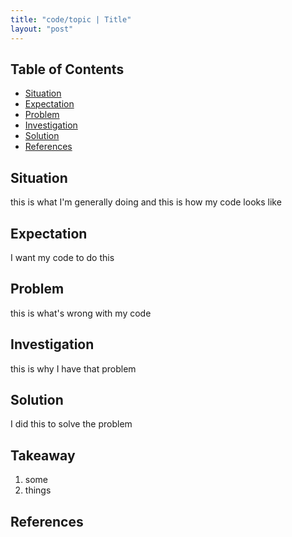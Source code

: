 ```yaml
---
title: "code/topic | Title"
layout: "post"
---
```


## Table of Contents
- [Situation](#Situation)
- [Expectation](#Expectation)
- [Problem](#Problem)
- [Investigation](#Investigation)
- [Solution](#Solution)
- [References](#References)

## Situation
this is what I'm generally doing
and this is how my code looks like

## Expectation
I want my code to do this

## Problem
this is what's wrong with my code

## Investigation
this is why I have that problem

## Solution
I did this to solve the problem

## Takeaway
1. some
2. things

## References
[^1]: https://www.footnotes

